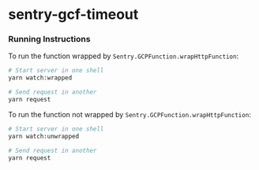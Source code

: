 # sentry-gcf-timeout

### Running Instructions

To run the function wrapped by `Sentry.GCPFunction.wrapHttpFunction`:

```sh
# Start server in one shell
yarn watch:wrapped

# Send request in another
yarn request
```

To run the function not wrapped by `Sentry.GCPFunction.wrapHttpFunction`:

```sh
# Start server in one shell
yarn watch:unwrapped

# Send request in another
yarn request
```
